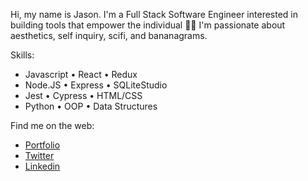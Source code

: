 Hi, my name is Jason. I'm a Full Stack Software Engineer interested in building tools that empower the individual 👊🏼 I'm passionate about aesthetics, self inquiry, scifi, and bananagrams. 

Skills: 
* Javascript  • React      • Redux
* Node.JS     • Express    • SQLiteStudio
* Jest        • Cypress    • HTML/CSS
* Python      • OOP        • Data Structures 

Find me on the web: 
* [Portfolio](https://portfolio-xi-seven.vercel.app/)
* [Twitter](https://twitter.com/jasoneschwa)
* [Linkedin](https://www.linkedin.com/in/jason-elliot-schwartz/)

